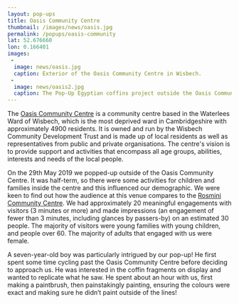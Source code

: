 ```yaml
---
layout: pop-ups
title: Oasis Community Centre
thumbnail: /images/news/oasis.jpg
permalink: /popups/oasis-community
lat: 52.676660
lon: 0.166401
images:
 -
  image: news/oasis.jpg
  caption: Exterior of the Oasis Community Centre in Wisbech.
 -
  image: news/oasis2.jpg
  caption: The Pop-Up Egyptian coffins project outside the Oasis Community Centre in Wisbech.
---
```

The [Oasis Community Centre](http://wisbechcommunitydevelopmenttrust.btck.co.uk/) is a community centre based in the Waterlees Ward of Wisbech, which is the most deprived ward in Cambridgeshire with approximately 4900 residents. It is owned and run by the Wisbech Community Development Trust and is made up of local residents as well as representatives from public and private organisations. The centre's vision is to provide support and activities that encompass all age groups, abilities, interests and needs of the local people. 

On the 29th May 2019 we popped-up outside of the Oasis Community Centre. It was half-term, so there were some activities for children and families inside the centre and this influenced our demographic. We were keen to find out how the audience at this venue compares to the [Rosmini Community Centre](https://egyptiancoffins.org/pop-ups/rosmini-community). We had approximately 20 meaningful engagements with visitors (3 minutes or more) and made impressions (an engagement of fewer than 3 minutes, including glances by passers-by) on an estimated 30 people. The majority of visitors were young families with young children, and people over 60. The majority of adults that engaged with us were female. 


A seven-year-old boy was particularly intrigued by our pop-up! He first spent some time cycling past the Oasis Community Centre before deciding to approach us. He was interested in the coffin fragments on display and wanted to replicate what he saw. He spent about an hour with us, first making a paintbrush, then painstakingly painting, ensuring the colours were exact and making sure he didn’t paint outside of the lines! 

